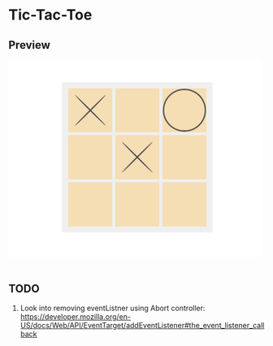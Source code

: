 # Tic-Tac-Toe

## Preview

<img src="github-assets/board.PNG" width="500"/> &#160;

## TODO
1. Look into removing eventListner using Abort controller: https://developer.mozilla.org/en-US/docs/Web/API/EventTarget/addEventListener#the_event_listener_callback
